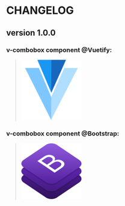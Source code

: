 # CHANGELOG
## **version 1.0.0**


### **v-combobox component @Vuetify:**
> [![v-combobox](../../../../assets/logo/V_Image.png)](https://vuetifyjs.com/en/components/combobox#combobox)


### **v-combobox component @Bootstrap:**
> [![v-combobox](../../../../assets/logo/B_Image.png)](https://getbootstrap.com/docs/4.3/components/input-group/#multiple-inputs)
